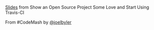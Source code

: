 [Slides](http://www.slideshare.net/JoelByler/travis-ci-29944508) from Show an Open Source Project Some Love and Start Using Travis-CI 

From #CodeMash by [@joelbyler](http://twitter.com/joelbyler)


